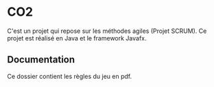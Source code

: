 # CO2

C'est un projet qui repose sur les méthodes agiles (Projet SCRUM).
Ce projet est réalisé en Java et le framework Javafx.

## Documentation

Ce dossier contient les règles du jeu en pdf.

